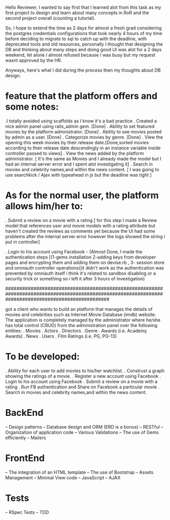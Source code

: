 
Hello Reviewer,
I wanted to say first that I learned alot from this task as my first project to design and learn about many concepts in RoR and the second project overall (counting a tutorial).

So, I hope to extend the time as 2 days for almost a fresh grad considering the postgres credentials configurations that took nearly 4 hours of my time before deciding to migrate to sql to catch up with the deadline, with deprecated tools and old resources, personally I thought that designing the DB and thinking about many steps and doing good UI was alot for a 2 days weekend, let alone I almost refused because I was busy but my request wasnt approved by the HR.

Anyways, here's what I did during the process then my thoughts about DB design:

# feature that the platform offers and some notes:
.I totally avoided using scaffolds as I know it's a bad practice
. Created a nice admin panel using rails_admin gem. [Done]
. Ability to set featured movies by the platform administrator. [Done]
. Ability to see movies posted by admin as a user. [Done]
. Categorize movies by genre. [Done] 
. View the opening this week movies by their release date.[Done,sorted movies according to their release date descendingly in an instance variable inside controller passed to views]
. View the news added by the platform administrator. [ It's the same as Movies and I already made the model but I had an internal server error and I spent alot investigating it]
. Search in movies and celebrity names,and within the news content. [ I was going to use searchkick / Ajax with typeahead in js but the deadline was tight ]

# As for the normal user, the platform allows him/her to:

. Submit a review on a movie with a rating [ for this step I made a Review model that references user and movie models with a rating attribute but haven't created the reviews as comments yet because the UI had some problems after the internal server error however the logs showed the string i put in controller]

. Login to his account using Facebook - (Almost Done, I made the authentication steps [(1-gems installation 2-adding keys from developer pages and encrypting them and adding them on devise.rb , 3- session store and omniauth controller operations)]it didn't work as the authentication was prevented by omniauth itself i think it's related to sandbox disabling or a security trick  or something so i left it after 3 hours of investigation)

#####################################################################################################################################################

got a client who wants to build an platform that manages the details of movies and
celebrities such as Internet Movie Database (imdb) website. The application is completely
managed by the administrator where he/she has total control (CRUD) from the administration
panel over the following entities:
. Movies
. Actors
. Directors
. Genre
. Awards (i.e. Academy Awards)
. News
. Users
. Film Ratings (i.e. PG, PG-13)


# To be developed:
. Ability for each user to add movies to his/her watchlist.
. Construst a graph showing the ratings of a movie.
. Register a new account using Facebook
. Login to his account using Facebook
. Submit a review on a movie with a rating
. Run FB authentication and Share on Facebook a particular movie
. Search in movies and celebrity names,and within the news content.

# BackEnd
– Design patterns
– Database design and ORM (ERD is a bonus)
– RESTful
– Organization of application code
– Various Validations
– The use of Gems efficiently
– Mailers
# FrontEnd
– The integration of an HTML template
– The use of Bootstrap
– Assets Management
– Minimal View code
– JavaScript
– AJAX
# Tests
– RSpec Tests
– TDD
